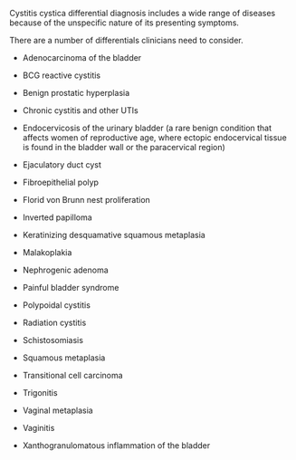 Cystitis cystica differential diagnosis includes a wide range of diseases because of the unspecific nature of its presenting symptoms.

There are a number of differentials clinicians need to consider.

- Adenocarcinoma of the bladder

- BCG reactive cystitis

- Benign prostatic hyperplasia

- Chronic cystitis and other UTIs

- Endocervicosis of the urinary bladder (a rare benign condition that affects women of reproductive age, where ectopic endocervical tissue is found in the bladder wall or the paracervical region)

- Ejaculatory duct cyst

- Fibroepithelial polyp

- Florid von Brunn nest proliferation

- Inverted papilloma

- Keratinizing desquamative squamous metaplasia

- Malakoplakia

- Nephrogenic adenoma

- Painful bladder syndrome

- Polypoidal cystitis

- Radiation cystitis

- Schistosomiasis

- Squamous metaplasia

- Transitional cell carcinoma

- Trigonitis

- Vaginal metaplasia

- Vaginitis

- Xanthogranulomatous inflammation of the bladder